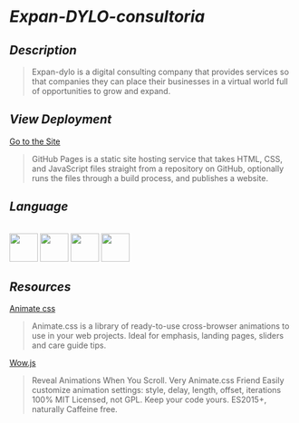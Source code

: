 # _Expan-DYLO-consultoria_

## _Description_
>Expan-dylo is a digital consulting company that provides services so that companies
>they can place their businesses in a virtual world full of opportunities to grow
>and expand.

## _View Deployment_
[Go to the Site](https://fernandomoyano.github.io/Expan-DYLO-consultoria/)
>GitHub Pages is a static site hosting service that takes HTML, CSS, and JavaScript files straight from a repository on GitHub, optionally runs the files through a build process, and publishes a website.

## _Language_

<link rel="stylesheet" href="devicon.min.css">
<div "style=inline_block"><br>


 <img width="50px" height="50px" src="https://cdn.jsdelivr.net/gh/devicons/devicon/icons/html5/html5-original-wordmark.svg" />
 <img width="50px" height="50px" src="https://cdn.jsdelivr.net/gh/devicons/devicon/icons/css3/css3-original-wordmark.svg" />
 <img width="50px" height="50px" src="https://cdn.jsdelivr.net/gh/devicons/devicon/icons/bootstrap/bootstrap-original-wordmark.svg" />        
 <img width="50px" height="50px" src="https://cdn.jsdelivr.net/gh/devicons/devicon/icons/sass/sass-original.svg" /> 
 
 
## _Resources_

[Animate css](https://animate.style/)
>Animate.css is a library of ready-to-use cross-browser animations to use in your web projects. Ideal for emphasis, landing pages, sliders and care guide tips.
>
[Wow.js](https://wowjs.uk/)
>Reveal Animations When You Scroll. Very Animate.css Friend
Easily customize animation settings: style, delay, length, offset, iterations
100% MIT Licensed, not GPL. Keep your code yours.
ES2015+, naturally Caffeine free.



